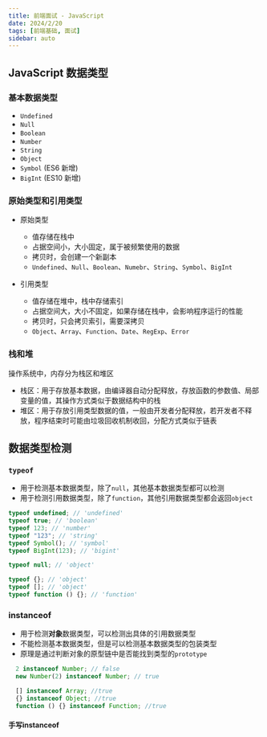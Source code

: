 ```yaml
---
title: 前端面试 - JavaScript
date: 2024/2/20
tags: [前端基础, 面试]
sidebar: auto
---
```


## JavaScript 数据类型

### 基本数据类型

- `Undefined`
- `Null`
- `Boolean`
- `Number`
- `String`
- `Object`
- `Symbol` (ES6 新增)
- `BigInt` (ES10 新增)

### 原始类型和引用类型

- 原始类型
  - 值存储在栈中
  - 占据空间小，大小固定，属于被频繁使用的数据
  - 拷贝时，会创建一个新副本
  - `Undefined`、`Null`、`Boolean`、`Numebr`、`String`、`Symbol`、`BigInt`
- 引用类型

  - 值存储在堆中，栈中存储索引
  - 占据空间大，大小不固定，如果存储在栈中，会影响程序运行的性能
  - 拷贝时，只会拷贝索引，需要深拷贝
  - `Object`、`Array`、`Function`、`Date`、`RegExp`、`Error`

### 栈和堆

操作系统中，内存分为栈区和堆区

- 栈区：用于存放基本数据，由编译器自动分配释放，存放函数的参数值、局部变量的值，其操作方式类似于数据结构中的栈
- 堆区：用于存放引用类型数据的值，一般由开发者分配释放，若开发者不释放，程序结束时可能由垃圾回收机制收回，分配方式类似于链表

## 数据类型检测

### `typeof`

- 用于检测基本数据类型，除了`null`，其他基本数据类型都可以检测
- 用于检测引用数据类型，除了`function`，其他引用数据类型都会返回`object`

```js
typeof undefined; // 'undefined'
typeof true; // 'boolean'
typeof 123; // 'number'
typeof "123"; // 'string'
typeof Symbol(); // 'symbol'
typeof BigInt(123); // 'bigint'

typeof null; // 'object'

typeof {}; // 'object'
typeof []; // 'object'
typeof function () {}; // 'function'
```

### instanceof

- 用于检测**对象**数据类型，可以检测出具体的引用数据类型
- 不能检测基本数据类型，但是可以检测基本数据类型的包装类型
- 原理是通过判断对象的原型链中是否能找到类型的`prototype`

```js
  2 instanceof Number; // false
  new Number(2) instanceof Number; // true

  [] instanceof Array; //true
  {} instanceof Object; //true
  function () {} instanceof Function; //true
```
#### 手写instanceof
```js

```